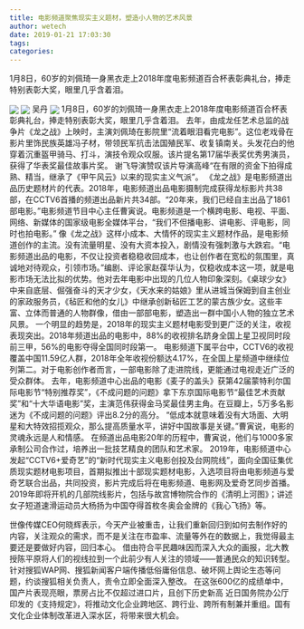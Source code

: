 ```yaml
---
title: 电影频道聚焦现实主义题材，塑造小人物的艺术风景
author: wetech
date: 2019-01-21 17:03:30
tags: 
categories: 
---
```

1月8日，60岁的刘佩琦一身黑衣走上2018年度电影频道百合杯表彰典礼台，捧走特别表彰大奖，眼里几乎含着泪。
<!-- more -->
<img align="center" border="0" src="https://imgcdn.yicai.com/uppics/images/2019/01/fcb31e59877349de06b79baf2ec868a4.jpg" />
<img align="center" border="0" src="https://imgcdn.yicai.com/uppics/images/2019/01/60e8493bfd2f991fa0d99c07b8b3a51d.jpg" />
吴丹
<img align="center" border="0" src="https://imgcdn.yicai.com/uppics/images/2019/01/21126cd25b597bccad32de12b9532cca.jpg" />
1月8日，60岁的刘佩琦一身黑衣走上2018年度电影频道百合杯表彰典礼台，捧走特别表彰大奖，眼里几乎含着泪。
去年，由成龙任艺术总监的战争片《龙之战》上映时，主演刘佩琦在影院里“流着眼泪看完电影”。这位老戏骨在影片里饰民族英雄冯子材，带领民军抗击法国殖民军、收复镇南关。头发花白的他穿着沉重盔甲骑马、打斗，演技令观众叹服。该片提名第17届华表奖优秀男演员，获得了华表奖最佳故事片奖。
谢飞导演赞叹该片导演高峰“在有限的资金下拍得成熟、精当，继承了《甲午风云》以来的现实主义气派”。
《龙之战》是电影频道出品历史题材片的代表。2018年，电影频道出品电影摄制完成获得龙标影片共38部，在CCTV6首播的频道出品新片共34部。“20年来，我们已经自主出品了1861部电影。”电影频道节目中心主任曹寅说。电影频道是一个横跨电影、电视、平面、网络、新媒体的国家级电影全媒体平台，“我们不但播电影、讲电影、评电影，同时也拍电影。”
像《龙之战》这样小成本、大情怀的现实主义题材作品，是电影频道创作的主流。没有流量明星、没有大资本投入，剧情没有强刺激与大跌宕。“电影频道出品的电影，不仅让投资者稳稳收回成本，也让创作者在宽松的氛围里，真诚地对待观众，引领市场。”编剧、评论家赵葆华认为，仅稳收成本这一项，就是电影市场无法比拟的优势。他对去年电影中出现的几位人物印象深刻。《桌球少女》中来自底层、倔强奋斗的天才少女，《天水来的姑娘》里从进城当保姆到自主创业的家政服务员，《毡匠和他的女儿》中继承创新毡匠工艺的蒙古族少女。这些丰富、立体而普通的人物群像，借由一部部电影，塑造出一群中国小人物的独立艺术风景。
一个明显的趋势是，2018年的现实主义题材电影受到更广泛的关注，收视表现突出。2018年频道出品的电影中，88%的收视排名跻身全国上星卫视同时段前三甲，56%的电影夺得全国同时段第一。
电影频道下属平台中，CCTV6的收视覆盖中国11.59亿人群，2018年全年收视份额达4.17%，在全国上星频道中继续位列第二。对于电影创作者而言，一部电影除了走进院线，更能通过电视走近广泛的受众群体。
去年，电影频道中心出品的电影《麦子的盖头》获第42届蒙特利尔国际电影节“特别推荐奖”，《不成问题的问题》拿下东京国际电影节“最佳艺术贡献奖”和“十大华语电影”奖，主演范伟获得金马奖最佳男主角。在豆瓣上，5万多名影迷为《不成问题的问题》评出8.2分的高分。
“低成本就意味着没有大场面、大明星和大特效招揽观众，那么提高质量水平，讲好中国故事是关键。”曹寅说，电影的灵魂永远是人和情感。
在频道出品电影20年的历程中，曹寅说，他们与1000多家承制公司合作过，培养出一批技艺精良的团队和艺术家。
2019年，电影频道中心发起“CCTV6+爱奇艺”的“新时代现实主义电影创投及台网院线”，面向全国征集优质现实题材电影项目，首期拟推出十部现实题材电影，入选项目将由电影频道与爱奇艺联合出品，共同投资，影片完成后将在电影频道、电影网及爱奇艺同步首播。2019年即将开机的几部院线影片，包括与故宫博物院合作的《清明上河图》；讲述女子短道速滑运动员大杨扬为中国夺得首枚冬奥会金牌的《我心飞扬》等。
 
 
世像传媒CEO何晓辉表示，今天产业被重击，让我们重新回归到如何去制作好的内容，关注观众的需求，而不是关注在市盈率、流量等外在的数据上，我觉得最主要还是要做好内容，回归本心。
借由符合平民趣味因而深入大众的画报，北大教授陈平原将人们的视线拉到一个此前少有人关注的领域——普通民众的知识转型。
针对搜狐WAP网、搜狐新闻客户端传播低俗庸俗信息、破坏网上舆论生态等问题，约谈搜狐相关负责人，责令立即全面深入整改。
在这张600亿的成绩单中，国产片表现亮眼，票房占比不仅超过进口片，且创下历史新高
近日国务院办公厅印发的《支持规定》，将推动文化企业跨地区、跨行业、跨所有制兼并重组。国有文化企业体制改革进入深水区，将带来很大机会。
